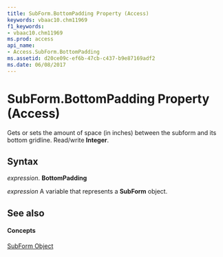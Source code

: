 ```yaml
---
title: SubForm.BottomPadding Property (Access)
keywords: vbaac10.chm11969
f1_keywords:
- vbaac10.chm11969
ms.prod: access
api_name:
- Access.SubForm.BottomPadding
ms.assetid: d20ce09c-ef6b-47cb-c437-b9e87169adf2
ms.date: 06/08/2017
---
```



# SubForm.BottomPadding Property (Access)

Gets or sets the amount of space (in inches) between the subform and its bottom gridline. Read/write **Integer**.


## Syntax

 _expression_. **BottomPadding**

 _expression_ A variable that represents a **SubForm** object.


## See also


#### Concepts


[SubForm Object](subform-object-access.md)

